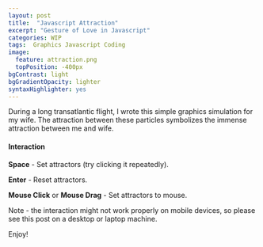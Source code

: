 ```yaml
---
layout: post
title:  "Javascript Attraction"
excerpt: "Gesture of Love in Javascript"
categories: WIP
tags:  Graphics Javascript Coding
image:
  feature: attraction.png
  topPosition: -400px
bgContrast: light
bgGradientOpacity: lighter
syntaxHighlighter: yes
---
```


During a long transatlantic flight, I wrote this simple graphics simulation for my wife. The attraction between these particles symbolizes the immense attraction between me and wife.

<canvas width="800" height="600" id="zlata"></canvas>
<script src="/assets/javascripts/attraction.js"></script>

#### Interaction
**Space** - Set attractors (try clicking it repeatedly).

**Enter** - Reset attractors.

**Mouse Click** or **Mouse Drag** - Set attractors to mouse.

Note - the interaction might not work properly on mobile devices, so please see this post on a desktop or laptop machine.

Enjoy!
